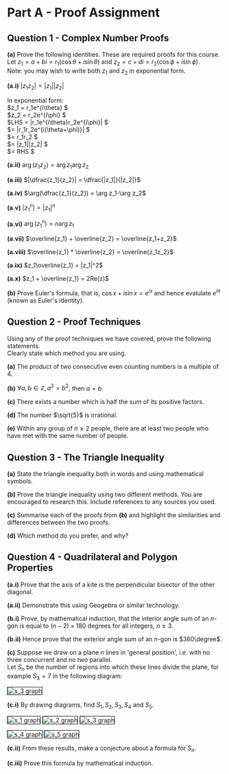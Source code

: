 # Part A - Proof Assignment

## Question 1 - Complex Number Proofs

**(a)**
Prove the following identities. These are required proofs for this course.  
Let $z_1 = a + bi = r_1(\cos\theta + i\sin\theta)$
and $z_2 = c + di = r_2(\cos\phi   +  i\sin\phi )$.  
Note: you may wish to write both $z_1$ and $z_2$ in exponential form.

**(a.i)** $|z_1 z_2| = |z_1||z_2|$

In exponential form:  
$z_1 = r_1e^{i\theta}               $  
$z_2 = r_2e^{i\phi}                 $  
$LHS = |r_1e^{i\theta}r_2e^{i\phi}| $  
$= |r_1r_2e^{i(\theta+\phi)}|       $  
$= r_1r_2                           $  
$= |z_1||z_2|                       $  
$= RHS                              $  

**(a.ii)** $\arg(z_1z_2) = \arg z_1 \arg z_2$

**(a.iii)** $|\dfrac{z_1}{z_2}| = \dfrac{|z_1|}{|z_2|}$

**(a.iv)** $\arg(\dfrac{z_1}{z_2}) = \arg z_1-\arg z_2$

**(a.v)** $|z^n_1| = |z_1|^n$

**(a.vi)** $\arg(z^n_1) = n\arg z_1$

**(a.vii)** $\overline{z_1} + \overline{z_2} = \overline{z_1+z_2}$

**(a.viii)** $\overline{z_1} * \overline{z_2} = \overline{z_1z_2}$

**(a.ix)** $z_1\overline{z_1} = |z_1|^2$

**(a.x)** $z_1 + \overline{z_1} = 2Re(z)$

**(b)**
Prove Euler's formula, that is, $\cos x+i\sin x=e^{ix}$ 
and hence evalulate $e^{i\pi}$ (known as Euler's identity).

## Question 2 - Proof Techniques
Using any of the proof techniques we have covered, prove the following statements.  
Clearly state which method you are using.

**(a)** The product of two consecutive even counting numbers is a multiple of 4.

**(b)** $\forall a,b\in \mathbb{Z}, a^2 = b^2,$ then $a = b$.

**(c)** There exists a number which is half the sum of its positive factors.

**(d)** The number $\sqrt{5}$ is irrational.

**(e)** Within any group of $n\geq 2$ people, there are at least two people who have met with the same number of people.

## Question 3 - The Triangle Inequality

**(a)** State the triangle inequality both in words and using mathematical symbols.

**(b)** Prove the triangle inequality using two different methods. You are encouraged to research this.
Include references to any sources you used.

**(c)** Summarise each of the proofs from **(b)** and highlight the similarities and differences between the two proofs.

**(d)** Which method do you prefer, and why?

## Question 4 - Quadrilateral and Polygon Properties

**(a.i)** Prove that the axis of a kite is the perpendicular bisector of the other diagonal.

**(a.ii)** Demonstrate this using Geogebra or similar technology.

**(b.i)** Prove, by mathematical induction, 
that the interior angle sum of an *n*-gon is equal to $(n-2) \times 180$ degrees for all integers, $n \geq 3$.

**(b.ii)** Hence prove that the exterior angle sum of an *n*-gon is $360\degree$.

**(c)**
Suppose we draw on a plane *n* lines in 'general position', i.e. with no three concurrent and no two parallel.  
Let $S_n$ be the number of regions into which these lines divide the plane, for example $S_3=7$ in the following diagram:

![s_3 graph](s_3.svg)

**(c.i)** By drawing diagrams, find $S_1, S_2, S_3, S_4$ and $S_5$.

![s_1 graph](s_1.svg)
![s_2 graph](s_2.svg)
![s_3 graph](s_3.svg)

![s_4 graph](s_4.svg)
![s_5 graph](s_5.svg)

**(c.ii)** From these results, make a conjecture about a formula for $S_n$.

**(c.iii)** Prove this formula by mathematical induction.


<style>
img{
    border: 1px solid #000;
    max-height: 50vh;
}
</style>